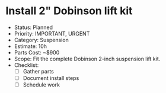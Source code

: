 # Install 2" Dobinson lift kit

- Status: Planned
- Priority: IMPORTANT, URGENT
- Category: Suspension
- Estimate: 10h
- Parts Cost: ~$900
- Scope: Fit the complete Dobinson 2-inch suspension lift kit.
- Checklist:
  - [ ] Gather parts
  - [ ] Document install steps
  - [ ] Schedule work
